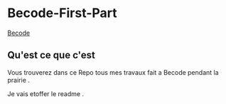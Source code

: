 # Becode-First-Part

[Becode]("assets/img/becode.png")


## Qu'est ce que c'est 
Vous trouverez dans ce Repo tous mes travaux fait a Becode pendant la prairie .

Je vais etoffer le readme .
